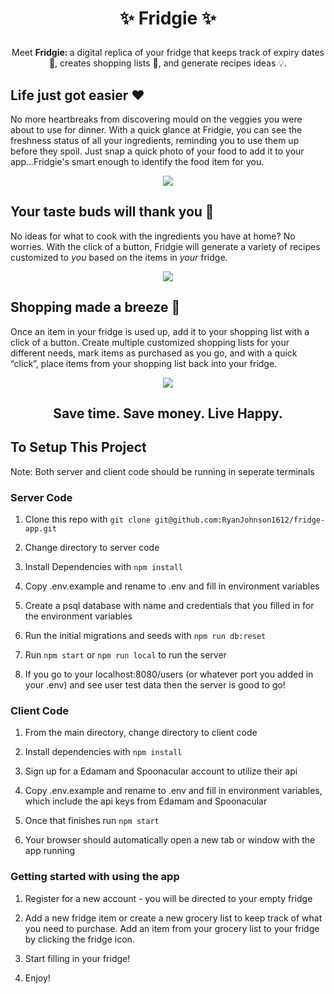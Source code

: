 <h1><p align="center"> ✨ Fridgie ✨ </h1></p>
<p align="center"> Meet <strong> Fridgie: </strong> a digital replica of your fridge that keeps track of expiry dates 👀, creates shopping lists 📝, and generate recipes ideas 💡. </p>


## Life just got easier ❤️ 

No more heartbreaks from discovering mould on the veggies you were about to use for dinner. With a quick glance at Fridgie, you can see the freshness status of all your ingredients, reminding you to use them up before they spoil. Just snap a quick photo of your food to add it to your app...Fridgie's smart enough to identify the food item for you. 
<p align="center"> <img src="https://user-images.githubusercontent.com/79466802/155456802-f7033f51-842c-4a64-b5de-4b49e2202774.gif"> </p>





## Your taste buds will thank you 🥙

No ideas for what to cook with the ingredients you have at home? No worries. With the click of a button, Fridgie will generate a variety of recipes customized to _you_ based on the items in _your_ fridge.

<p align="center"> <img src="https://user-images.githubusercontent.com/79466802/155428838-73be8928-7191-46fb-9527-1ec7d49d3b25.gif"> </p>


## Shopping made a breeze 🛒

Once an item in your fridge is used up, add it to your shopping list with a click of a button. Create multiple customized shopping lists for your different needs, mark items as purchased as you go, and with a quick “click”, place items from your shopping list back into your fridge. 

<p align="center"> <img src="https://user-images.githubusercontent.com/79466802/155426262-541e3684-d6ed-4c4e-b0b7-72678c693aa0.gif"> </p>

## <h2><p align="center">  Save time. Save money. Live Happy.  <h2></p>

## To Setup This Project

Note: Both server and client code should be running in seperate terminals

### Server Code

1. Clone this repo with `git clone git@github.com:RyanJohnson1612/fridge-app.git`

2. Change directory to server code

3. Install Dependencies with `npm install`

4. Copy .env.example and rename to .env and fill in environment variables

5. Create a psql database with name and credentials that you filled in for the environment variables

6. Run the initial migrations and seeds with `npm run db:reset`

7. Run `npm start` or `npm run local` to run the server

8. If you go to your localhost:8080/users (or whatever port you added in your .env) and see user test data then the server is good to go! 

### Client Code

1. From the main directory, change directory to client code

2. Install dependencies with `npm install`

3. Sign up for a Edamam and Spoonacular account to utilize their api

4. Copy .env.example and rename to .env and fill in environment variables, which include the api keys from Edamam and Spoonacular

5. Once that finishes run `npm start`

6. Your browser should automatically open a new tab or window with the app running

### Getting started with using the app

1. Register for a new account - you will be directed to your empty fridge

2. Add a new fridge item or create a new grocery list to keep track of what you need to purchase. Add an item from your grocery list to your fridge by clicking the fridge icon.

3. Start filling in your fridge!

4. Enjoy!


